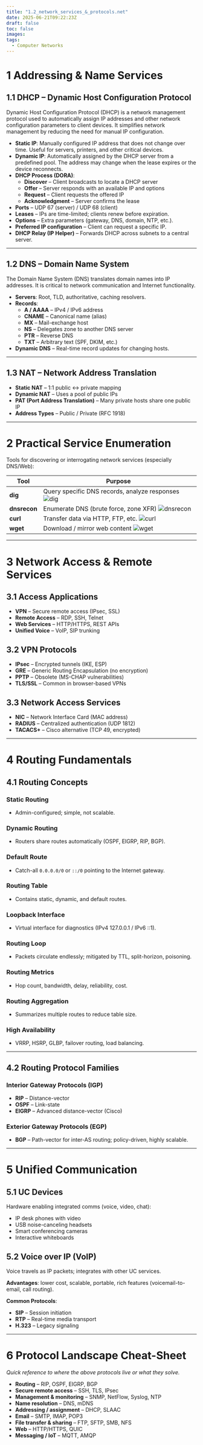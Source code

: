 ```yaml
---
title: "1.2_network_services_&_protocols.net"
date: 2025-06-21T09:22:23Z
draft: false
toc: false
images:
tags:
  - Computer Networks
---
```


# 1  Addressing & Name Services

## 1.1  DHCP – Dynamic Host Configuration Protocol
Dynamic Host Configuration Protocol (DHCP) is a network management protocol used to automatically assign IP addresses and other network configuration parameters to client devices. It simplifies network management by reducing the need for manual IP configuration.

- **Static IP**: Manually configured IP address that does not change over time. Useful for servers, printers, and other critical devices.  
- **Dynamic IP**: Automatically assigned by the DHCP server from a predefined pool. The address may change when the lease expires or the device reconnects.  
- **DHCP Process (DORA)**:  
  - **Discover** – Client broadcasts to locate a DHCP server  
  - **Offer** – Server responds with an available IP and options  
  - **Request** – Client requests the offered IP  
  - **Acknowledgment** – Server confirms the lease  
- **Ports** – UDP 67 (server) / UDP 68 (client)  
- **Leases** – IPs are time-limited; clients renew before expiration.  
- **Options** – Extra parameters (gateway, DNS, domain, NTP, etc.).  
- **Preferred IP configuration** – Client can request a specific IP.  
- **DHCP Relay (IP Helper)** – Forwards DHCP across subnets to a central server.

---

## 1.2  DNS – Domain Name System
The Domain Name System (DNS) translates domain names into IP addresses. It is critical to network communication and Internet functionality.

- **Servers**: Root, TLD, authoritative, caching resolvers.  
- **Records**:  
  - **A / AAAA** – IPv4 / IPv6 address  
  - **CNAME** – Canonical name (alias)  
  - **MX** – Mail-exchange host  
  - **NS** – Delegates zone to another DNS server  
  - **PTR** – Reverse DNS  
  - **TXT** – Arbitrary text (SPF, DKIM, etc.)  
- **Dynamic DNS** – Real-time record updates for changing hosts.

---

## 1.3  NAT – Network Address Translation
- **Static NAT** – 1:1 public ↔ private mapping  
- **Dynamic NAT** – Uses a pool of public IPs  
- **PAT (Port Address Translation)** – Many private hosts share one public IP  
- **Address Types** – Public / Private (RFC 1918)

---

# 2  Practical Service Enumeration

Tools for discovering or interrogating network services (especially DNS/Web):

| Tool | Purpose |
|------|---------|
| **dig** | Query specific DNS records, analyze responses ![dig](dig.png) |
| **dnsrecon** | Enumerate DNS (brute force, zone XFR) ![dnsrecon](dnsrecon.png) |
| **curl** | Transfer data via HTTP, FTP, etc. ![curl](curl.png) |
| **wget** | Download / mirror web content ![wget](wget.png) |

---

# 3  Network Access & Remote Services

## 3.1  Access Applications
- **VPN** – Secure remote access (IPsec, SSL)  
- **Remote Access** – RDP, SSH, Telnet  
- **Web Services** – HTTP/HTTPS, REST APIs  
- **Unified Voice** – VoIP, SIP trunking

## 3.2  VPN Protocols
- **IPsec** – Encrypted tunnels (IKE, ESP)  
- **GRE** – Generic Routing Encapsulation (no encryption)  
- **PPTP** – Obsolete (MS-CHAP vulnerabilities)  
- **TLS/SSL** – Common in browser-based VPNs

## 3.3  Network Access Services
- **NIC** – Network Interface Card (MAC address)  
- **RADIUS** – Centralized authentication (UDP 1812)  
- **TACACS+** – Cisco alternative (TCP 49, encrypted)

---

# 4  Routing Fundamentals

## 4.1  Routing Concepts
### Static Routing
- Admin-configured; simple, not scalable.

### Dynamic Routing
- Routers share routes automatically (OSPF, EIGRP, RIP, BGP).

### Default Route
- Catch-all `0.0.0.0/0` or `::/0` pointing to the Internet gateway.

### Routing Table
- Contains static, dynamic, and default routes.

### Loopback Interface
- Virtual interface for diagnostics (IPv4 127.0.0.1 / IPv6 ::1).

### Routing Loop
- Packets circulate endlessly; mitigated by TTL, split-horizon, poisoning.

### Routing Metrics
- Hop count, bandwidth, delay, reliability, cost.

### Routing Aggregation
- Summarizes multiple routes to reduce table size.

### High Availability
- VRRP, HSRP, GLBP, failover routing, load balancing.

---

## 4.2  Routing Protocol Families

### Interior Gateway Protocols (IGP)
- **RIP** – Distance-vector  
- **OSPF** – Link-state  
- **EIGRP** – Advanced distance-vector (Cisco)

### Exterior Gateway Protocols (EGP)
- **BGP** – Path-vector for inter-AS routing; policy-driven, highly scalable.

---

# 5  Unified Communication

## 5.1  UC Devices
Hardware enabling integrated comms (voice, video, chat):

- IP desk phones with video  
- USB noise-canceling headsets  
- Smart conferencing cameras  
- Interactive whiteboards

## 5.2  Voice over IP (VoIP)
Voice travels as IP packets; integrates with other UC services.

**Advantages**: lower cost, scalable, portable, rich features (voicemail-to-email, call routing).

**Common Protocols**:  
- **SIP** – Session initiation  
- **RTP** – Real-time media transport  
- **H.323** – Legacy signaling

---

# 6  Protocol Landscape Cheat-Sheet
*Quick reference to where the above protocols live or what they solve.*

- **Routing** – RIP, OSPF, EIGRP, BGP  
- **Secure remote access** – SSH, TLS, IPsec  
- **Management & monitoring** – SNMP, NetFlow, Syslog, NTP  
- **Name resolution** – DNS, mDNS  
- **Addressing / assignment** – DHCP, SLAAC  
- **Email** – SMTP, IMAP, POP3  
- **File transfer & sharing** – FTP, SFTP, SMB, NFS  
- **Web** – HTTP/HTTPS, QUIC  
- **Messaging / IoT** – MQTT, AMQP
